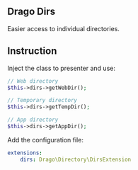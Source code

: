 ## Drago Dirs

Easier access to individual directories.

## Instruction

Inject the class to presenter and use:

```php
// Web directory
$this->dirs->getWebDir();

// Temporary directory
$this->dirs->getTempDir();

// App directory
$this->dirs->getAppDir();
```

Add the configuration file:

```yaml
extensions:
	dirs: Drago\Directory\DirsExtension
```
